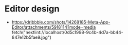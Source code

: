 # Editor design

- https://dribbble.com/shots/14268185-Meta-App-Editor/attachments/5918114?mode=media
  fetch("nextlint://localhost/0d5c1998-9c4b-4d7a-bb44-847e12b5fae9.jpg")
